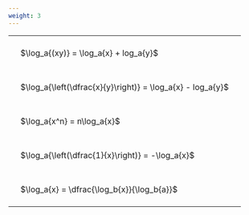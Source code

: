 ```yaml
---
weight: 3
---
```


<style type="text/css">
#T_24154 th.col_heading {
  text-align: left;
  font-size: 1em;
}
#T_24154 td {
  text-align: left;
  font-size: 1em;
  padding: 1.5em;
}
</style>
<table id="T_24154">
  <thead>
  </thead>
  <tbody>
    <tr>
      <td id="T_24154_row0_col0" class="data row0 col0" >$\log_a{(xy)} = \log_a{x} + log_a{y}$</td>
    </tr>
    <tr>
      <td id="T_24154_row1_col0" class="data row1 col0" >$\log_a{\left(\dfrac{x}{y}\right)} = \log_a{x} - log_a{y}$</td>
    </tr>
    <tr>
      <td id="T_24154_row2_col0" class="data row2 col0" >$\log_a{x^n} = n\log_a{x}$</td>
    </tr>
    <tr>
      <td id="T_24154_row3_col0" class="data row3 col0" >$\log_a{\left(\dfrac{1}{x}\right)} = -\log_a{x}$</td>
    </tr>
    <tr>
      <td id="T_24154_row4_col0" class="data row4 col0" >$\log_a{x} = \dfrac{\log_b{x}}{\log_b{a}}$</td>
    </tr>
  </tbody>
</table>
